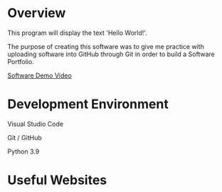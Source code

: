 # Overview
This program will display the text 'Hello World!'. 

The purpose of creating this software was to give me practice with uploading software into GitHub through Git in order to build a Software Portfolio.


[Software Demo Video](https://youtu.be/fTLQI4jY9ks)

# Development Environment


Visual Studio Code

Git / GitHub

Python 3.9
# Useful Websites


